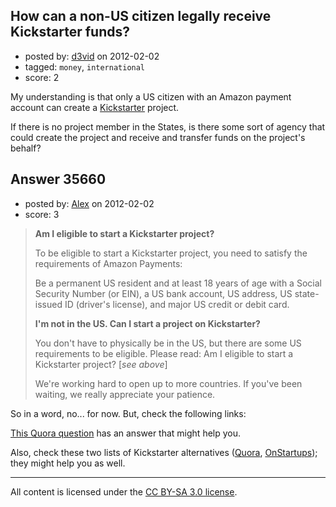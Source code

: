## How can a non-US citizen legally receive Kickstarter funds?

- posted by: [d3vid](https://stackexchange.com/users/-1/16170-d3vid) on 2012-02-02
- tagged: `money`, `international`
- score: 2

My understanding is that only a US citizen with an Amazon payment account can create a <a href="http://www.kickstarter.com">Kickstarter</a> project.

If there is no project member in the States, is there some sort of agency that could create the project and receive and transfer funds on the project's behalf?


## Answer 35660

- posted by: [Alex](https://stackexchange.com/users/-1/11275-alex) on 2012-02-02
- score: 3

<blockquote>
  <p><strong>Am I eligible to start a Kickstarter project?</strong></p>
  
  <p>To be eligible to start a Kickstarter project, you need to satisfy the requirements of Amazon Payments:</p>
  
  <p>Be a permanent US resident and at least 18 years of age with a Social Security Number (or EIN), a US bank account, US address, US state-issued ID (driver's license), and major US credit or debit card.</p>
  
  <p><strong>I'm not in the US. Can I start a project on Kickstarter?</strong></p>
  
  <p>You don't have to physically be in the US, but there are some US requirements to be eligible. Please read: Am I eligible to start a Kickstarter project? [<em>see above</em>]</p>
  
  <p>We're working hard to open up to more countries. If you've been waiting, we really appreciate your patience.</p>
</blockquote>

<p>So in a word, no... for now. But, check the following links:</p>

<p><a href="http://www.quora.com/Kickstarter/Is-it-possible-to-use-Kickstarter-com-as-a-non-US-resident" rel="nofollow">This Quora question</a> has an answer that might help you.</p>

<p>Also, check these two lists of Kickstarter alternatives (<a href="http://www.quora.com/What-Kickstarter-alternatives-exist-for-non-US-residents" rel="nofollow">Quora</a>, <a href="http://answers.onstartups.com/questions/25213/kickstarter-alternatives-for-non-us-startups">OnStartups</a>); they might help you as well. </p>




---

All content is licensed under the [CC BY-SA 3.0 license](https://creativecommons.org/licenses/by-sa/3.0/).

